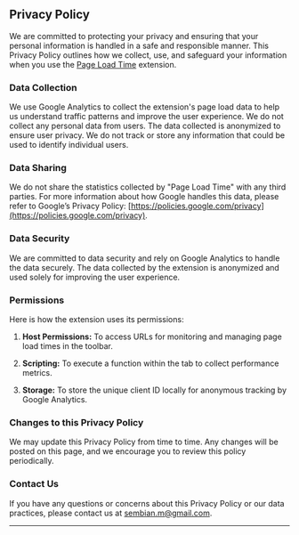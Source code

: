## Privacy Policy

We are committed to protecting your privacy and ensuring that your personal information is handled in a safe and responsible manner. This Privacy Policy outlines how we collect, use, and safeguard your information when you use the [Page Load Time](https://chromewebstore.google.com/detail/page-load-time/jboepgdkcgchplagkfmgdhefadfahgda) extension.

### Data Collection

We use Google Analytics to collect the extension's page load data to help us understand traffic patterns and improve the user experience. We do not collect any personal data from users. The data collected is anonymized to ensure user privacy. We do not track or store any information that could be used to identify individual users.

### Data Sharing

We do not share the statistics collected by "Page Load Time" with any third parties. For more information about how Google handles this data, please refer to Google’s Privacy Policy: [https://policies.google.com/privacy](https://policies.google.com/privacy).

### Data Security

We are committed to data security and rely on Google Analytics to handle the data securely. The data collected by the extension is anonymized and used solely for improving the user experience.

### Permissions

Here is how the extension uses its permissions:

1. **Host Permissions:**
   To access URLs for monitoring and managing page load times in the toolbar.
   
2. **Scripting:**
   To execute a function within the tab to collect performance metrics.
   
3. **Storage:**
   To store the unique client ID locally for anonymous tracking by Google Analytics.

### Changes to this Privacy Policy

We may update this Privacy Policy from time to time. Any changes will be posted on this page, and we encourage you to review this policy periodically.

### Contact Us

If you have any questions or concerns about this Privacy Policy or our data practices, please contact us at sembian.m@gmail.com.



***

